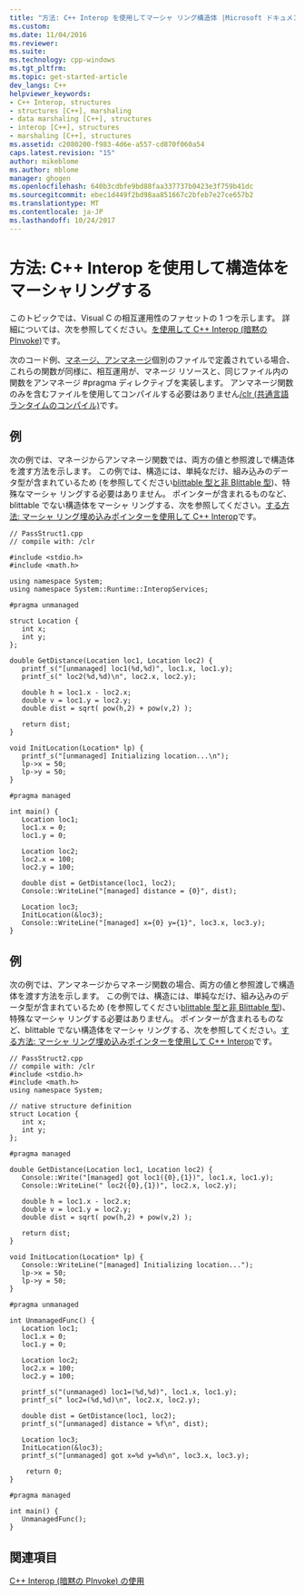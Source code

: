 ```yaml
---
title: "方法: C++ Interop を使用してマーシャ リング構造体 |Microsoft ドキュメント"
ms.custom: 
ms.date: 11/04/2016
ms.reviewer: 
ms.suite: 
ms.technology: cpp-windows
ms.tgt_pltfrm: 
ms.topic: get-started-article
dev_langs: C++
helpviewer_keywords:
- C++ Interop, structures
- structures [C++], marshaling
- data marshaling [C++], structures
- interop [C++], structures
- marshaling [C++], structures
ms.assetid: c2080200-f983-4d6e-a557-cd870f060a54
caps.latest.revision: "15"
author: mikeblome
ms.author: mblome
manager: ghogen
ms.openlocfilehash: 640b3cdbfe9bd88faa337737b0423e3f759b41dc
ms.sourcegitcommit: ebec1d449f2bd98aa851667c2bfeb7e27ce657b2
ms.translationtype: MT
ms.contentlocale: ja-JP
ms.lasthandoff: 10/24/2017
---
```

# <a name="how-to-marshal-structures-using-c-interop"></a>方法: C++ Interop を使用して構造体をマーシャリングする
このトピックでは、Visual C の相互運用性のファセットの 1 つを示します。 詳細については、次を参照してください。[を使用して C++ Interop (暗黙の PInvoke)](../dotnet/using-cpp-interop-implicit-pinvoke.md)です。  
  
 次のコード例、[マネージ、アンマネージ](../preprocessor/managed-unmanaged.md)個別のファイルで定義されている場合、これらの関数が同様に、相互運用が、マネージ リソースと、同じファイル内の関数をアンマネージ #pragma ディレクティブを実装します。 アンマネージ関数のみを含むファイルを使用してコンパイルする必要はありません[/clr (共通言語ランタイムのコンパイル)](../build/reference/clr-common-language-runtime-compilation.md)です。  
  
## <a name="example"></a>例  
 次の例では、マネージからアンマネージ関数では、両方の値と参照渡しで構造体を渡す方法を示します。 この例では、構造には、単純なだけ、組み込みのデータ型が含まれているため (を参照してください[blittable 型と非 Blittable 型](http://msdn.microsoft.com/Library/d03b050e-2916-49a0-99ba-f19316e5c1b3))、特殊なマーシャ リングする必要はありません。 ポインターが含まれるものなど、blittable でない構造体をマーシャ リングする、次を参照してください。[する方法: マーシャ リング埋め込みポインターを使用して C++ Interop](../dotnet/how-to-marshal-embedded-pointers-using-cpp-interop.md)です。  
  
```  
// PassStruct1.cpp  
// compile with: /clr  
  
#include <stdio.h>  
#include <math.h>  
  
using namespace System;  
using namespace System::Runtime::InteropServices;  
  
#pragma unmanaged  
  
struct Location {  
   int x;  
   int y;  
};  
  
double GetDistance(Location loc1, Location loc2) {  
   printf_s("[unmanaged] loc1(%d,%d)", loc1.x, loc1.y);  
   printf_s(" loc2(%d,%d)\n", loc2.x, loc2.y);  
  
   double h = loc1.x - loc2.x;  
   double v = loc1.y = loc2.y;  
   double dist = sqrt( pow(h,2) + pow(v,2) );  
  
   return dist;  
}  
  
void InitLocation(Location* lp) {  
   printf_s("[unmanaged] Initializing location...\n");  
   lp->x = 50;  
   lp->y = 50;  
}  
  
#pragma managed  
  
int main() {  
   Location loc1;  
   loc1.x = 0;  
   loc1.y = 0;  
  
   Location loc2;  
   loc2.x = 100;  
   loc2.y = 100;  
  
   double dist = GetDistance(loc1, loc2);  
   Console::WriteLine("[managed] distance = {0}", dist);  
  
   Location loc3;  
   InitLocation(&loc3);  
   Console::WriteLine("[managed] x={0} y={1}", loc3.x, loc3.y);  
}  
```  
  
## <a name="example"></a>例  
 次の例では、アンマネージからマネージ関数の場合、両方の値と参照渡しで構造体を渡す方法を示します。 この例では、構造には、単純なだけ、組み込みのデータ型が含まれているため (を参照してください[blittable 型と非 Blittable 型](http://msdn.microsoft.com/Library/d03b050e-2916-49a0-99ba-f19316e5c1b3))、特殊なマーシャ リングする必要はありません。 ポインターが含まれるものなど、blittable でない構造体をマーシャ リングする、次を参照してください。[する方法: マーシャ リング埋め込みポインターを使用して C++ Interop](../dotnet/how-to-marshal-embedded-pointers-using-cpp-interop.md)です。  
  
```  
// PassStruct2.cpp  
// compile with: /clr  
#include <stdio.h>  
#include <math.h>  
using namespace System;  
  
// native structure definition  
struct Location {  
   int x;  
   int y;  
};  
  
#pragma managed  
  
double GetDistance(Location loc1, Location loc2) {  
   Console::Write("[managed] got loc1({0},{1})", loc1.x, loc1.y);  
   Console::WriteLine(" loc2({0},{1})", loc2.x, loc2.y);  
  
   double h = loc1.x - loc2.x;  
   double v = loc1.y = loc2.y;  
   double dist = sqrt( pow(h,2) + pow(v,2) );  
  
   return dist;  
}  
  
void InitLocation(Location* lp) {  
   Console::WriteLine("[managed] Initializing location...");  
   lp->x = 50;  
   lp->y = 50;  
}  
  
#pragma unmanaged  
  
int UnmanagedFunc() {  
   Location loc1;  
   loc1.x = 0;  
   loc1.y = 0;  
  
   Location loc2;  
   loc2.x = 100;  
   loc2.y = 100;  
  
   printf_s("(unmanaged) loc1=(%d,%d)", loc1.x, loc1.y);  
   printf_s(" loc2=(%d,%d)\n", loc2.x, loc2.y);  
  
   double dist = GetDistance(loc1, loc2);  
   printf_s("[unmanaged] distance = %f\n", dist);  
  
   Location loc3;  
   InitLocation(&loc3);  
   printf_s("[unmanaged] got x=%d y=%d\n", loc3.x, loc3.y);  
  
    return 0;  
}  
  
#pragma managed  
  
int main() {  
   UnmanagedFunc();  
}  
```  
  
## <a name="see-also"></a>関連項目  
 [C++ Interop (暗黙の PInvoke) の使用](../dotnet/using-cpp-interop-implicit-pinvoke.md)